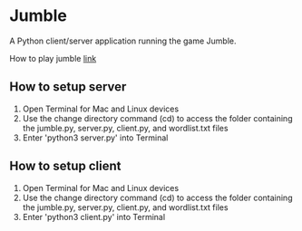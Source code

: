 # Jumble

A Python client/server application running the game Jumble.

How to play jumble [link](https://en.wikipedia.org/wiki/Jumble)

## How to setup server
  1. Open Terminal for Mac and Linux devices
  2. Use the change directory command (cd) to access the folder containing the jumble.py, server.py, client.py, and wordlist.txt files
  3. Enter 'python3 server.py' into Terminal
  
## How to setup client
  1. Open Terminal for Mac and Linux devices
  2. Use the change directory command (cd) to access the folder containing the jumble.py, server.py, client.py, and wordlist.txt files
  3. Enter 'python3 client.py' into Terminal
